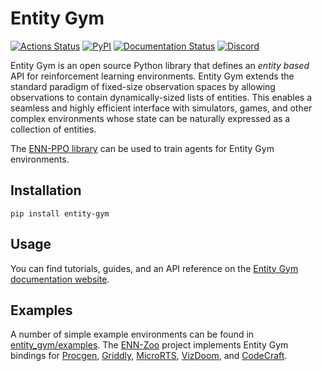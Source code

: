 # Entity Gym

[![Actions Status](https://github.com/entity-neural-network/entity-gym/workflows/Checks/badge.svg)](https://github.com/entity-neural-network/entity-gym/actions)
[![PyPI](https://img.shields.io/pypi/v/entity-gym.svg?style=flat-square)](https://pypi.org/project/entity-gym/)
[![Documentation Status](https://readthedocs.org/projects/entity-gym/badge/?version=latest&style=flat-square)](https://entity-gym.readthedocs.io/en/latest/?badge=latest)
[![Discord](https://img.shields.io/discord/913497968701747270?style=flat-square)](https://discord.gg/SjVqhSW4Qf)


Entity Gym is an open source Python library that defines an _entity based_ API for reinforcement learning environments.
Entity Gym extends the standard paradigm of fixed-size observation spaces by allowing observations to contain dynamically-sized lists of entities.
This enables a seamless and highly efficient interface with simulators, games, and other complex environments whose state can be naturally expressed as a collection of entities.

The [ENN-PPO library](https://github.com/entity-neural-network/incubator/tree/main/enn_ppo) can be used to train agents for Entity Gym environments.

## Installation

```
pip install entity-gym
```

## Usage

You can find tutorials, guides, and an API reference on the [Entity Gym documentation website](https://entity-gym.readthedocs.io/en/latest/index.html).

## Examples

A number of simple example environments can be found in [entity_gym/examples](https://github.com/entity-neural-network/entity-gym/tree/main/entity_gym/examples). The [ENN-Zoo](https://github.com/entity-neural-network/incubator/tree/main/enn_zoo/enn_zoo) project implements Entity Gym bindings for [Procgen](https://github.com/openai/procgen), [Griddly](https://github.com/Bam4d/Griddly), [MicroRTS](https://github.com/santiontanon/microrts), [VizDoom](https://github.com/mwydmuch/ViZDoom), and [CodeCraft](https://github.com/cswinter/DeepCodeCraft).
